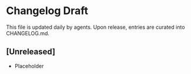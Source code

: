 # Changelog Draft

This file is updated daily by agents. Upon release, entries are curated into CHANGELOG.md.

## [Unreleased]
- Placeholder